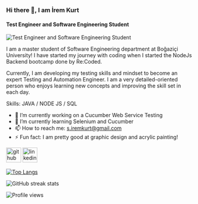 ### Hi there 👋, I am İrem Kurt
#### Test Engineer and Software Engineering Student
![Test Engineer and Software Engineering Student](https://arturssmirnovs.github.io/github-profile-readme-generator/images/banner.png)

I am a master student of Software Engineering department at Boğaziçi University! I have started my journey with coding when I started the NodeJs Backend bootcamp done by Re:Coded. 

Currently, I am developing my testing skills and mindset to become an expert Testing and Automation Engineer. I am a very detailed-oriented person who enjoys learning new concepts and improving the skill set in each day. 

Skills: JAVA / NODE JS / SQL 

- 🔭 I’m currently working on a Cucumber Web Service Testing 
- 🌱 I’m currently learning Selenium and Cucumber 
- 📫 How to reach me: s.iremkurt@gmail.com 
- ⚡ Fun fact: I am pretty good at graphic design and acrylic painting! 


[<img src='https://cdn.jsdelivr.net/npm/simple-icons@3.0.1/icons/github.svg' alt='github' height='40'>](https://github.com/irem-kurt)  [<img src='https://cdn.jsdelivr.net/npm/simple-icons@3.0.1/icons/linkedin.svg' alt='linkedin' height='40'>](https://www.linkedin.com/in/seher-irem-kurt/)  

[![Top Langs](https://github-readme-stats.vercel.app/api/top-langs/?username=irem-kurt)](https://github.com/anuraghazra/github-readme-stats)

![GitHub streak stats](https://streak-stats.demolab.com/?user=irem-kurt)  

![Profile views](https://gpvc.arturio.dev/irem-kurt)  
